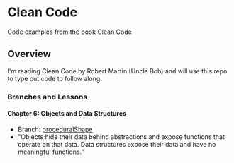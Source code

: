 # Clean Code
Code examples from the book Clean Code

## Overview

I'm reading Clean Code by Robert Martin (Uncle Bob) and will use this repo to type out code to follow along.

### Branches and Lessons
#### Chapter 6: Objects and Data Structures
* Branch: [proceduralShape](https://github.com/thomasphillips3/clean-code/tree/proceduralShape)
* "Objects hide their data behind abstractions and expose functions that operate on that data. Data structures expose their data and have no meaningful functions."
